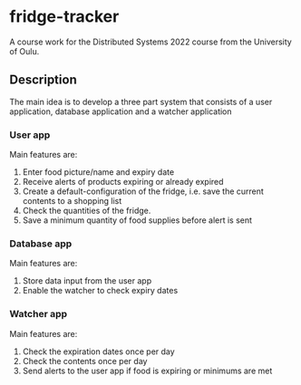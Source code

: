 # fridge-tracker
A course work for the Distributed Systems 2022 course from the University of Oulu.

## Description
The main idea is to develop a three part system that consists of a user application, database application and a watcher application

### User app
Main features are:
1. Enter food picture/name and expiry date
2. Receive alerts of products expiring or already expired
3. Create a default-configuration of the fridge, i.e. save the current contents to a shopping list
4. Check the quantities of the fridge.
5. Save a minimum quantity of food supplies before alert is sent

### Database app
Main features are:
1. Store data input from the user app
2. Enable the watcher to check expiry dates

### Watcher app
Main features are:
1. Check the expiration dates once per day
2. Check the contents once per day
3. Send alerts to the user app if food is expiring or minimums are met
